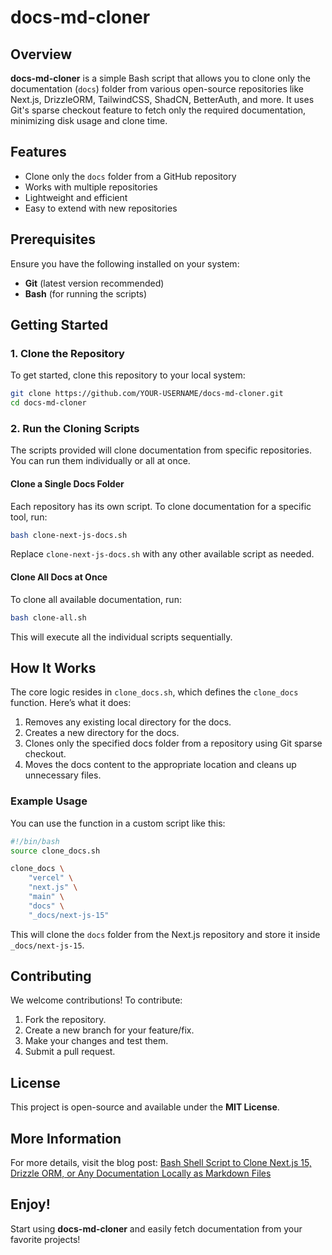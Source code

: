# docs-md-cloner

## Overview

**docs-md-cloner** is a simple Bash script that allows you to clone only the documentation (`docs`) folder from various open-source repositories like Next.js, DrizzleORM, TailwindCSS, ShadCN, BetterAuth, and more. It uses Git's sparse checkout feature to fetch only the required documentation, minimizing disk usage and clone time.

## Features

- Clone only the `docs` folder from a GitHub repository
- Works with multiple repositories
- Lightweight and efficient
- Easy to extend with new repositories

## Prerequisites

Ensure you have the following installed on your system:

- **Git** (latest version recommended)
- **Bash** (for running the scripts)

## Getting Started

### 1. Clone the Repository

To get started, clone this repository to your local system:

```bash
git clone https://github.com/YOUR-USERNAME/docs-md-cloner.git
cd docs-md-cloner
```

### 2. Run the Cloning Scripts

The scripts provided will clone documentation from specific repositories. You can run them individually or all at once.

#### Clone a Single Docs Folder

Each repository has its own script. To clone documentation for a specific tool, run:

```bash
bash clone-next-js-docs.sh
```

Replace `clone-next-js-docs.sh` with any other available script as needed.

#### Clone All Docs at Once

To clone all available documentation, run:

```bash
bash clone-all.sh
```

This will execute all the individual scripts sequentially.

## How It Works

The core logic resides in `clone_docs.sh`, which defines the `clone_docs` function. Here’s what it does:

1. Removes any existing local directory for the docs.
2. Creates a new directory for the docs.
3. Clones only the specified docs folder from a repository using Git sparse checkout.
4. Moves the docs content to the appropriate location and cleans up unnecessary files.

### Example Usage

You can use the function in a custom script like this:

```bash
#!/bin/bash
source clone_docs.sh

clone_docs \
    "vercel" \
    "next.js" \
    "main" \
    "docs" \
    "_docs/next-js-15"
```

This will clone the `docs` folder from the Next.js repository and store it inside `_docs/next-js-15`.

## Contributing

We welcome contributions! To contribute:

1. Fork the repository.
2. Create a new branch for your feature/fix.
3. Make your changes and test them.
4. Submit a pull request.

## License

This project is open-source and available under the **MIT License**.

## More Information

For more details, visit the blog post: [Bash Shell Script to Clone Next.js 15, Drizzle ORM, or Any Documentation Locally as Markdown Files](https://www.alagarbaa.com/blog/p/bash-shell-script-to-clone-next-js-15-drizzle-orm-or-any-documentation-locally-as-markdown-files)

## Enjoy!

Start using **docs-md-cloner** and easily fetch documentation from your favorite projects!
